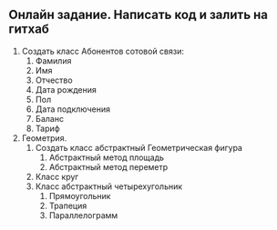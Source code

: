 ## Онлайн задание. Написать код и залить на гитхаб
1. Создать класс Абонентов сотовой связи:
   1. Фамилия
   2. Имя
   3. Отчество
   4. Дата рождения
   5. Пол
   6. Дата подключения
   7. Баланс
   8. Тариф
2. Геометрия.
   1. Создать класс абстрактный Геометрическая фигура
      1. Абстрактный метод площадь
      2. Абстрактный метод переметр
   2. Класс круг
   3. Класс абстрактный четырехугольник
      1. Прямоугольник
      2. Трапеция
      3. Параллелограмм